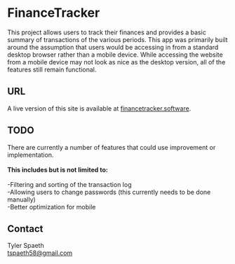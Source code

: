 # FinanceTracker
This project allows users to track their finances and provides a basic summary of transactions of the various periods. 
This app was primarily built around the assumption that users would be accessing in from a standard desktop browser rather 
than a mobile device. While accessing the website from a mobile device may not look as nice as the desktop version,
all of the features still remain functional. 

## URL
A live version of this site is available at [financetracker.software](financetracker.software).

## TODO
There are currently a number of features that could use improvement or implementation. 
<br/>
<br/>
<b>This includes but is not limited to: </b>
<br/>
<br/>
-Filtering and sorting of the transaction log
<br/>
-Allowing users to change passwords (this currently needs to be done manually)
<br/>
-Better optimization for mobile

## Contact
Tyler Spaeth
<br/>
tspaeth58@gmail.com
